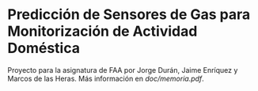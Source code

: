 # Predicción de Sensores de Gas para Monitorización de Actividad Doméstica
Proyecto para la asignatura de FAA por Jorge Durán, Jaime Enríquez y Marcos de las Heras. Más información en *doc/memoria.pdf*.
